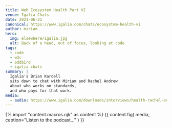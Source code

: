```yaml
---
title: Web Ecosystem Health Part VI
venue: Igalia Chats
date: 2021-06-21
canonical: https://www.igalia.com/chats/ecosystem-health-vi
author: miriam
hero:
  img: elsewhere/igalia.jpg
  alt: Back of a head, out of focus, looking at code
tags:
  - code
  - w3c
  - oddbird
  - igalia chats
summary: |
  Igalia's Brian Kardell
  sits down to chat with Miriam and Rachel Andrew
  about who works on standards,
  and who pays for that work.
media:
  - audio: https://www.igalia.com/downloads/interviews/health-rachel-and-mia.mp3
---
```


{% import "content.macros.njk" as content %}
{{ content.fig(
  media,
  caption="Listen to the podcast..."
) }}
